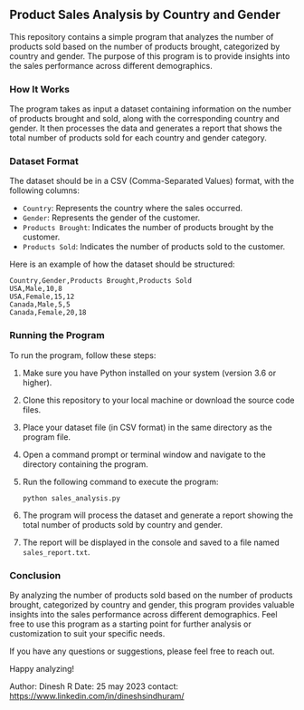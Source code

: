 ## Product Sales Analysis by Country and Gender

This repository contains a simple program that analyzes the number of products sold based on the number of products brought, categorized by country and gender. The purpose of this program is to provide insights into the sales performance across different demographics.

### How It Works

The program takes as input a dataset containing information on the number of products brought and sold, along with the corresponding country and gender. It then processes the data and generates a report that shows the total number of products sold for each country and gender category.

### Dataset Format

The dataset should be in a CSV (Comma-Separated Values) format, with the following columns:

- `Country`: Represents the country where the sales occurred.
- `Gender`: Represents the gender of the customer.
- `Products Brought`: Indicates the number of products brought by the customer.
- `Products Sold`: Indicates the number of products sold to the customer.

Here is an example of how the dataset should be structured:

```
Country,Gender,Products Brought,Products Sold
USA,Male,10,8
USA,Female,15,12
Canada,Male,5,5
Canada,Female,20,18
```

### Running the Program

To run the program, follow these steps:

1. Make sure you have Python installed on your system (version 3.6 or higher).
2. Clone this repository to your local machine or download the source code files.
3. Place your dataset file (in CSV format) in the same directory as the program file.
4. Open a command prompt or terminal window and navigate to the directory containing the program.
5. Run the following command to execute the program:

   ```
   python sales_analysis.py
   ```

6. The program will process the dataset and generate a report showing the total number of products sold by country and gender.
7. The report will be displayed in the console and saved to a file named `sales_report.txt`.

### Conclusion

By analyzing the number of products sold based on the number of products brought, categorized by country and gender, this program provides valuable insights into the sales performance across different demographics. Feel free to use this program as a starting point for further analysis or customization to suit your specific needs.

If you have any questions or suggestions, please feel free to reach out.

Happy analyzing!

Author: Dinesh R
Date: 25 may 2023
contact: https://www.linkedin.com/in/dineshsindhuram/
